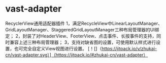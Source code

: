 # vast-adapter
RecyclerView通用适配器插件
1，满足RecycleView中LinearLayoutManager、GridLayoutManager、StaggeredGridLayoutManager三种布局管理器的UI绑定；
2，封装了对HeaderView、FooterView、点击事件、长按事件的支持，同时兼容上述三种布局管理器；
3，支持对缺省图的设置，可使用默认样式进行设置，也可完全自定义View视图进行设置。
[！[]（https://jitpack.io/v/zhukai-cn/vast-adapter.svg）]（https://jitpack.io/#zhukai-cn/vast-adapter）

